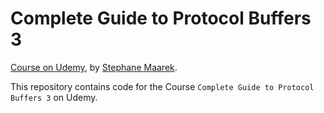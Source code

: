 # Complete Guide to Protocol Buffers 3

[Course on Udemy](https://www.udemy.com/protocol-buffers/), by [Stephane Maarek](https://www.udemy.com/user/stephane-maarek/).

This repository contains code for the Course `Complete Guide to Protocol Buffers 3` on Udemy.

